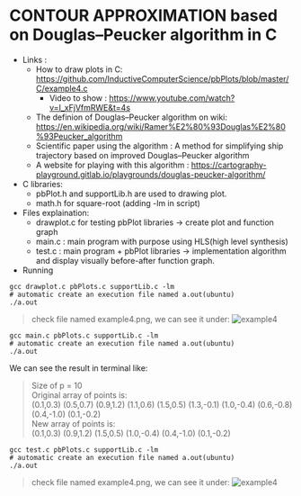 # CONTOUR APPROXIMATION based on Douglas–Peucker algorithm in C <br/>
- Links :
  * How to draw plots in C: https://github.com/InductiveComputerScience/pbPlots/blob/master/C/example4.c             
    - Video to show : https://www.youtube.com/watch?v=I_xFjVfmRWE&t=4s
  * The definion of Douglas–Peucker algorithm on wiki: https://en.wikipedia.org/wiki/Ramer%E2%80%93Douglas%E2%80%93Peucker_algorithm
  * Scientific paper using the algorithm : A method for simplifying ship trajectory based on improved Douglas–Peucker algorithm
  * A website for playing with this algorithm : https://cartography-playground.gitlab.io/playgrounds/douglas-peucker-algorithm/
- C libraries:
   * pbPlot.h and supportLib.h are used to drawing plot.
   * math.h for square-root (adding -lm in script)
- Files explaination:
   * drawplot.c for testing pbPlot libraries -> create plot and function graph
   * main.c : main program with purpose using HLS(high level synthesis)
   * test.c : main program + pbPlot libraries -> implementation algorithm and display visually before-after function graph.
- Running 
```
gcc drawplot.c pbPlots.c supportLib.c -lm
# automatic create an execution file named a.out(ubuntu)
./a.out
```
>
> check file named example4.png, we can see it under: 
> ![example4](https://github.com/user-attachments/assets/4bde98db-1bb3-49c0-bb93-7b9b3dc5643b)
>

```
gcc main.c pbPlots.c supportLib.c -lm
# automatic create an execution file named a.out(ubuntu)
./a.out
```
We can see the result in terminal like:
>
> Size of p = 10                                                                                              <br/>
> Original array of points is: <br/>
>(0.1,0.3) (0.5,0.7) (0.9,1.2) (1.1,0.6) (1.5,0.5) (1.3,-0.1) (1.0,-0.4) (0.6,-0.8) (0.4,-1.0) (0.1,-0.2) <br/> 
> New array of points is: <br/>
> (0.1,0.3) (0.9,1.2) (1.5,0.5) (1.0,-0.4) (0.4,-1.0) (0.1,-0.2) <br/>
>

```
gcc test.c pbPlots.c supportLib.c -lm
# automatic create an execution file named a.out(ubuntu)
./a.out
```
>
> check file named example4.png, we can see it under: 
> ![example4](https://github.com/user-attachments/assets/d08791cf-0a3b-4bc6-82db-10d19f5f370f)
>
